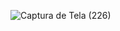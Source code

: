 ![Captura de Tela (226)](https://github.com/MatheusAmarals/MyLandingPage/assets/139247196/6dd8b420-63b4-48c4-8384-7917858ce0a3)
